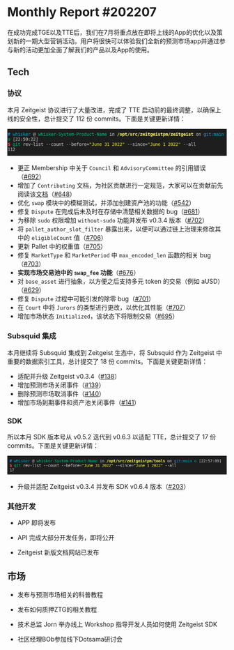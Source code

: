 # Monthly Report #202207

在成功完成TGE以及TTE后，我们在7月将重点放在即将上线的App的优化以及策划新的一期大型营销活动。用户将很快可以体验我们全新的预测市场app并通过参与新的活动更加全面了解我们的产品以及App的使用。

## Tech

### 协议

本月 Zeitgeist 协议进行了大量改进，完成了 TTE 启动前的最终调整，以确保上线的安全性，总计提交了 112 份 commits。下面是关键更新详情：

![](./../img/2022-07-03_22-59.png)

- 更正 Membership 中关于 `Council` 和 `AdvisoryCommittee` 的引用错误（[#692](https://github.com/zeitgeistpm/zeitgeist/commit/396af2afc4fac9860da4d5caca221bd9f3931c70)）
- 增加了 `Contributing` 文档，为社区贡献进行一定规范，大家可以在贡献前先阅读该[文档](https://github.com/zeitgeistpm/zeitgeist/blob/main/CONTRIBUTING.md)（[#648](https://github.com/zeitgeistpm/zeitgeist/commit/a3495993824978eaca50deaa1feab7caec466c47)）
- 优化 `swap` 模块中的模糊测试，并添加创建资产池的功能（[#542](https://github.com/zeitgeistpm/zeitgeist/commit/464180f103acb7898e82d45ba7f39087ec595c07)）
- 修复 `Dispute` 在完成后未及时在存储中清楚相关数据的 bug（[#681](https://github.com/zeitgeistpm/zeitgeist/commit/815d92af2c8d542147cb8bbe58433e820b2be85d)）
- 为移除 `sudo` 权限增加 `without-sudo` 功能并发布 v0.3.4 版本（[#702](https://github.com/zeitgeistpm/zeitgeist/commit/723171517d5c7ea94b9bb22ea9289c2dd8d7fc5f)）
- 将 `pallet_author_slot_filter` 暴露出来，以便可以通过链上治理来修改其中的 `eligibleCount` 值（[#706](https://github.com/zeitgeistpm/zeitgeist/commit/899ed47700030ce67ba404d83ea22fb981e67b0b)）
- 更新 Pallet 中的权重值（[#705](https://github.com/zeitgeistpm/zeitgeist/commit/893344f10798a51294f1bfcb6d4db251000df750)）
- 修复 `MarketType` 和 `MarketPeriod` 中 `max_encoded_len` 函数的相关 bug（[#703](https://github.com/zeitgeistpm/zeitgeist/commit/a98281e5149ef0880477f30dafd5a2b3ca54b8cc)）
- **实现市场交易池中的 `swap_fee` 功能**（[#676](https://github.com/zeitgeistpm/zeitgeist/commit/852ebea1ac6a3d5d3ec6212e01fa2b588a27a65c)）
- 对 `base_asset` 进行抽象，以方便之后支持多元 token 的交易（例如 aUSD）（[#629](https://github.com/zeitgeistpm/zeitgeist/commit/61e1bebe1415929bbdd0bfabb17ba7581e2bdf04)）
- 修复 `Dispute` 过程中可能引发的除零 bug（[#701](https://github.com/zeitgeistpm/zeitgeist/commit/87264f8130b746880dfdbc6f30bad97e662c4f95)）
- 在 `Court` 中将 `Jurors` 的类型进行更改，以优化其性能（[#707](https://github.com/zeitgeistpm/zeitgeist/commit/789d565bde29cb58836dda658def7490b1163924)）
- 增加市场状态 `Initialized`，该状态下将限制交易（[#695](https://github.com/zeitgeistpm/zeitgeist/commit/ba6efa8a2d20884bd2abb3077a341d633ee14f0d)）

### Subsquid 集成

本月继续将 Subsquid 集成到 Zeitgeist 生态中，将 Subsquid 作为 Zeitgeist 中重要的数据索引工具，总计提交了 18 份 commits。下面是关键更新详情：

- 适配并升级 Zeitgeist v0.3.4（[#138](https://github.com/zeitgeistpm/zeitgeist-subsquid/commit/267514a2ea603f72acf7e0c5f85fc81ffdc61da6)）
- 增加预测市场关闭事件（[#139](https://github.com/zeitgeistpm/zeitgeist-subsquid/commit/5c783c03596f3e893152a3be4fcb6c3a4edd8e79)）
- 删除预测市场取消事件（[#140](https://github.com/zeitgeistpm/zeitgeist-subsquid/commit/24c5d238abbc76bdb2b84de9e9ea96bb77197773)）
- 增加市场到期事件和资产池关闭事件（[#141](https://github.com/zeitgeistpm/zeitgeist-subsquid/commit/831c4a59d51a06186a3f46b425443f1ad4dcd430)）

### SDK

所以本月 SDK 版本号从 v0.5.2 迭代到 v0.6.3 以适配 TTE，总计提交了 17 份 commits。下面是关键更新详情：

![](./../img/2022-07-03_22-57.png)

- 升级并适配 Zeitgeist v0.3.4 并发布 SDK v0.6.4 版本（[#203](https://github.com/zeitgeistpm/tools/commit/8488e9aaee0782c88143e6bb6b18298297a0c6c6)）

### 其他开发

- APP 即将发布

- API 完成大部分开发任务，即将公开

- Zeitgeist 新版文档网站已发布

## 市场

- 发布与预测市场相关的科普教程

- 发布如何质押ZTG的相关教程

- 技术总监 Jorn 举办线上 Workshop 指导开发人员如何使用 Zeitgeist SDK

- 社区经理BOb参加线下Dotsama研讨会




